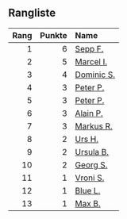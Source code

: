 ## Rangliste

|   Rang |   Punkte | Name                                                   |
|-------:|---------:|:-------------------------------------------------------|
|      1 |        6 | [Sepp F.](https://www.strava.com/athletes/16756310)    |
|      2 |        5 | [Marcel I.](https://www.strava.com/athletes/7534298)   |
|      3 |        4 | [Dominic S.](https://www.strava.com/athletes/55489726) |
|      4 |        3 | [Peter P.](https://www.strava.com/athletes/57591751)   |
|      5 |        3 | [Peter P.](https://www.strava.com/athletes/25457664)   |
|      6 |        3 | [Alain P.](https://www.strava.com/athletes/3430605)    |
|      7 |        3 | [Markus R.](https://www.strava.com/athletes/4722924)   |
|      8 |        2 | [Urs H.](https://www.strava.com/athletes/372431)       |
|      9 |        2 | [Ursula B.](https://www.strava.com/athletes/7692435)   |
|     10 |        2 | [Georg S.](https://www.strava.com/athletes/916353)     |
|     11 |        1 | [Vroni S.](https://www.strava.com/athletes/29514203)   |
|     12 |        1 | [Blue L.](https://www.strava.com/athletes/84269972)    |
|     13 |        1 | [Max B.](https://www.strava.com/athletes/24834013)     |